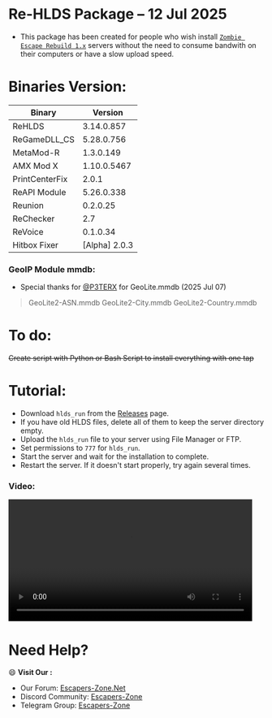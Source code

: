 # Re-HLDS Package – 12 Jul 2025
- This package has been created for people who wish install [`Zombie Escape Rebuild 1.x`](https://github.com/z0h1r-LK/Zombie_Escape/) servers without the need to consume bandwith on their computers or have a slow upload speed.

# Binaries Version:
| Binary | Version |
| - | - |
| ReHLDS | 3.14.0.857 |
| ReGameDLL_CS | 5.28.0.756 |
| MetaMod-R | 1.3.0.149 |
| AMX Mod X | 1.10.0.5467 |
| PrintCenterFix | 2.0.1 |
| ReAPI Module | 5.26.0.338 |
| Reunion | 0.2.0.25 |
| ReChecker | 2.7 |
| ReVoice | 0.1.0.34 |
| Hitbox Fixer | \[Alpha\] 2.0.3 |

### GeoIP Module mmdb:
- Special thanks for [@P3TERX](https://github.com/P3TERX) for GeoLite.mmdb (2025 Jul 07)
> GeoLite2-ASN.mmdb
> GeoLite2-City.mmdb
> GeoLite2-Country.mmdb

# To do:
~~Create script with Python or Bash Script to install everything with one tap~~

# Tutorial:
* Download `hlds_run` from the [Releases](/releases/latest/) page.
* If you have old HLDS files, delete all of them to keep the server directory empty.
* Upload the `hlds_run` file to your server using File Manager or FTP.
* Set permissions to `777` for `hlds_run`.
* Start the server and wait for the installation to complete.
* Restart the server. If it doesn't start properly, try again several times.

### Video:
<video controls width="480">
	<source src="/.videos/pterodactyl.mp4" type="video/mp4">
	Your browser doesn't support Video Player
</video>

# Need Help?
:smile: **Visit Our :**
* Our Forum: [Escapers-Zone.Net](https://escapers-zone.net)
* Discord Community: [Escapers-Zone](https://discord.gg/fDRPN3EpqZ "https://discord.gg/fDRPN3EpqZ")
* Telegram Group: [Escapers-Zone](https://t.me/escapers_zone)